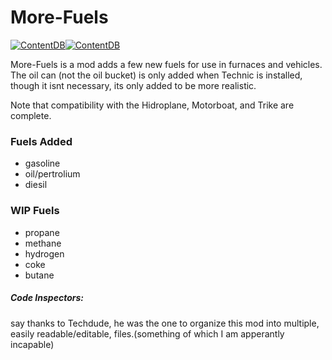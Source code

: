 # More-Fuels
[![ContentDB](https://content.minetest.net/packages/pl608/more_fuels/shields/title/)](https://content.minetest.net/packages/pl608/more_fuels/)[![ContentDB](https://content.minetest.net/packages/pl608/more_fuels/shields/downloads/)](https://content.minetest.net/packages/pl608/more_fuels/)

More-Fuels is a mod adds a few new fuels for use in furnaces and vehicles.
The oil can (not the oil bucket) is only added when Technic is installed, though it isnt necessary, its only added to be more realistic.

Note that compatibility with the Hidroplane, Motorboat, and Trike are complete.

### Fuels Added
* gasoline
* oil/pertrolium
* diesil
### WIP Fuels
* propane
* methane
* hydrogen
* coke
* butane

##### Code Inspectors:
say thanks to Techdude, he was the one to organize this mod into multiple, easily readable/editable, files.(something of which I am apperantly incapable)

